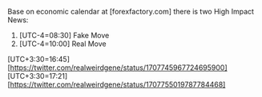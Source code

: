 Base on economic calendar at [forexfactory.com] there is two High Impact News:
1. [UTC-4=08:30] Fake Move
2. [UTC-4=10:00] Real Move



[UTC+3:30=16:45] [https://twitter.com/realweirdgene/status/1707745967724695900]
[UTC+3:30=17:21] [https://twitter.com/realweirdgene/status/1707755019787784468]

